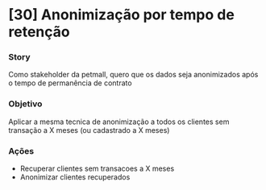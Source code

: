 # [30] Anonimização por tempo de retenção

### Story
Como stakeholder da petmall, quero que os dados seja anonimizados após o tempo de permanência de contrato

### Objetivo
Aplicar a mesma tecnica de anonimização a todos os clientes sem transação a X meses (ou cadastrado a X meses)

### Ações
 * Recuperar clientes sem transacoes a X meses
 * Anonimizar clientes recuperados